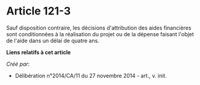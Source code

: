 # Article 121-3

Sauf disposition contraire, les décisions d'attribution des aides financières sont conditionnées à la réalisation du projet
ou de la dépense faisant l'objet de l'aide dans un délai de quatre ans.

**Liens relatifs à cet article**

_Créé par_:

  - Délibération n°2014/CA/11 du 27 novembre 2014 - art., v. init.
